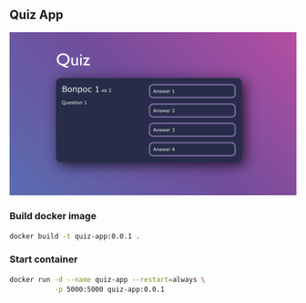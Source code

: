 ## Quiz App

![Preview](assets/Preview.jpg)

### Build docker image
```bash
docker build -t quiz-app:0.0.1 .
```


### Start container
```bash
docker run -d --name quiz-app --restart=always \
           -p 5000:5000 quiz-app:0.0.1
```
